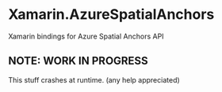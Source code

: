 # Xamarin.AzureSpatialAnchors
Xamarin bindings for Azure Spatial Anchors API

## NOTE: WORK IN PROGRESS
This stuff crashes at runtime.
(any help appreciated)
